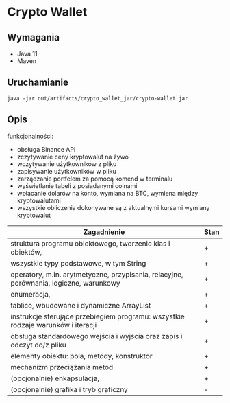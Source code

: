 
# Crypto Wallet

## Wymagania
 - Java 11
 - Maven

## Uruchamianie
```shell
java -jar out/artifacts/crypto_wallet_jar/crypto-wallet.jar
```

## Opis

funkcjonalności:
 - obsługa Binance API
 - zczytywanie ceny kryptowalut na żywo
 - wczytywanie użytkowników z pliku
 - zapisywanie użytkowników w pliku
 - zarządzanie portfelem za pomocą komend w terminalu
 - wyświetlanie tabeli z posiadanymi coinami
 - wpłacanie dolarów na konto, wymiana na BTC, wymiena między kryptowalutami
 - wszystkie obliczenia dokonywane są z aktualnymi kursami wymiany kryptowalut

| Zagadnienie                                                                            | Stan                 |             
| -------------------------------------------------------------------------------------- | -------------------- |
| struktura programu obiektowego, tworzenie klas i obiektów,                             |          +           |
| wszystkie typy podstawowe, w tym String                                                |          +           | 
| operatory, m.in. arytmetyczne, przypisania, relacyjne, porównania, logiczne, warunkowy |          +           |
| enumeracja,                                                                            |          +           |
| tablice, wbudowane i dynamiczne ArrayList                                              |          +           |
| instrukcje sterujące przebiegiem programu: wszystkie rodzaje warunków i iteracji       |          +           |
| obsługa standardowego wejścia i wyjścia oraz zapis i odczyt do/z pliku                 |          +           |
| elementy obiektu: pola, metody, konstruktor                                            |          +           |
| mechanizm przeciążania metod                                                           |          +           |
| (opcjonalnie) enkapsulacja,                                                            |          +           |
| (opcjonalnie) grafika i tryb graficzny                                                 |          -           |